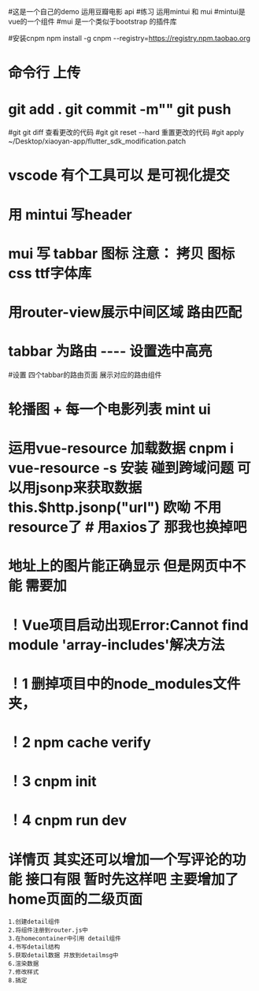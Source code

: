 #这是一个自己的demo 运用豆瓣电影 api
#练习 运用mintui 和 mui
#mintui是vue的一个组件
#mui 是一个类似于bootstrap 的插件库

#安装cnpm  npm install -g cnpm --registry=https://registry.npm.taobao.org

# 命令行 上传 
# git add .   git commit -m""  git push 
#git  git diff 查看更改的代码
#git  git reset --hard 重置更改的代码
#git apply ~/Desktop/xiaoyan-app/flutter_sdk_modification.patch 

# vscode 有个工具可以 是可视化提交

# 用 mintui 写header

# mui 写 tabbar   图标 注意：  拷贝 图标css ttf字体库

#  用router-view展示中间区域 路由匹配


# tabbar 为路由 ---- 设置选中高亮 

#设置 四个tabbar的路由页面 展示对应的路由组件 

#  轮播图 + 每一个电影列表  mint ui

# 运用vue-resource 加载数据 cnpm i vue-resource -s 安装   碰到跨域问题  可以用jsonp来获取数据  this.$http.jsonp("url")  欧呦  不用resource了 # 用axios了  那我也换掉吧

# 地址上的图片能正确显示 但是网页中不能 需要加 <meta name="referrer" content="no-referrer" />


# ！Vue项目启动出现Error:Cannot find module 'array-includes'解决方法
# ！1 删掉项目中的node_modules文件夹，
# ！2 npm cache verify
# ！3 cnpm init 
# ！4 cnpm run dev




#  详情页  其实还可以增加一个写评论的功能  接口有限 暂时先这样吧 主要增加了 home页面的二级页面 
    1.创建detail组件
    2.将组件注册到router.js中
    3.在homecontainer中引用 detail组件
    4.书写detail结构
    5.获取detail数据 并放到detailmsg中
    6.渲染数据
    7.修改样式
    8.搞定
